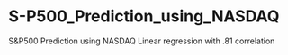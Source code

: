 # S-P500_Prediction_using_NASDAQ
S&amp;P500 Prediction using NASDAQ Linear regression with .81 correlation 
